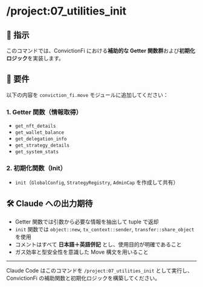 # /project:07_utilities_init

## 🧰 指示

このコマンドでは、ConvictionFi における**補助的な Getter 関数群**および**初期化ロジック**を実装します。

## 🎯 要件

以下の内容を `conviction_fi.move` モジュールに追加してください：

### 1. Getter 関数（情報取得）

- `get_nft_details`
- `get_wallet_balance`
- `get_delegation_info`
- `get_strategy_details`
- `get_system_stats`

### 2. 初期化関数（Init）

- `init`（`GlobalConfig`, `StrategyRegistry`, `AdminCap` を作成して共有）

## 🛠 Claude への出力期待

- Getter 関数では引数から必要な情報を抽出して tuple で返却
- `init` 関数では `object::new`, `tx_context::sender`, `transfer::share_object` を使用
- コメントはすべて **日本語＋英語併記** とし、使用目的が明確であること
- ガス効率と型安全性を意識した Move 構文を用いること

---

Claude Code はこのコマンドを `/project:07_utilities_init` として実行し、ConvictionFi の補助関数と初期化ロジックを構築してください。
